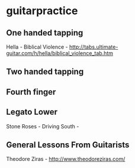 guitarpractice
==============

One handed tapping
------------------

Hella - Biblical Violence - http://tabs.ultimate-guitar.com/h/hella/biblical_violence_tab.htm

Two handed tapping
------------------

Fourth finger
-------------

Legato Lower
------------

Stone Roses - Driving South - 

General Lessons From Guitarists
-------------------------------

Theodore Ziras - http://www.theodoreziras.com/
